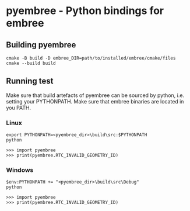 # pyembree - Python bindings for embree

## Building pyembree

```
cmake -B build -D embree_DIR=path/to/installed/embree/cmake/files
cmake --build build
```

## Running test

Make sure that build artefacts of pyembree can be sourced by python, i.e. setting your PYTHONPATH.
Make sure that embree binaries are located in you PATH.

### Linux

```
export PYTHONPATH=<pyembree_dir>\build\src:$PYTHONPATH
python

>>> import pyembree
>>> print(pyembree.RTC_INVALID_GEOMETRY_ID)
```

### Windows

```
$env:PYTHONPATH += "<pyembree_dir>\build\src\Debug"
python

>>> import pyembree
>>> print(pyembree.RTC_INVALID_GEOMETRY_ID)
```
